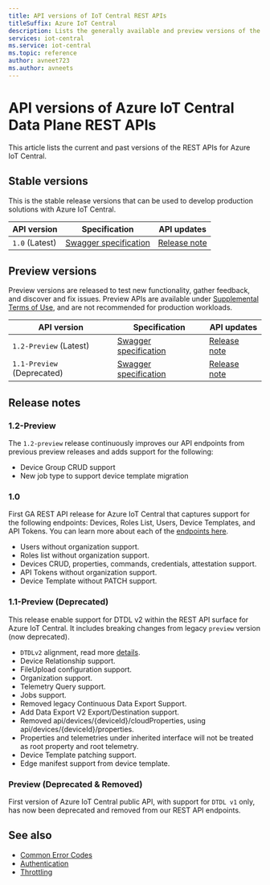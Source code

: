 ```yaml
---
title: API versions of IoT Central REST APIs 
titleSuffix: Azure IoT Central
description: Lists the generally available and preview versions of the REST APIs for Azure IoT Central.
services: iot-central
ms.service: iot-central
ms.topic: reference
author: avneet723
ms.author: avneets
---
```


# API versions of Azure IoT Central Data Plane REST APIs

This article lists the current and past versions of the REST APIs for Azure IoT Central.

## Stable versions

This is the stable release versions that can be used to develop production solutions with Azure IoT Central.

| API version | Specification | API updates |
|---------|---------------|-----------------|
| `1.0` (Latest) | [Swagger specification](https://github.com/Azure/azure-rest-api-specs/tree/master/specification/iotcentral/data-plane/Microsoft.IoTCentral/stable/1.0) |  [Release note](#10) |

## Preview versions

Preview versions are released to test new functionality, gather feedback, and discover and fix issues. Preview APIs are available under [Supplemental Terms of Use](https://azure.microsoft.com/support/legal/preview-supplemental-terms/), and are not recommended for production workloads.

| API version | Specification | API updates |
|---------|---------------|-----------------|
| `1.2-Preview` (Latest) | [Swagger specification](https://github.com/Azure/azure-rest-api-specs/tree/master/specification/iotcentral/data-plane/Microsoft.IoTCentral/preview/1.2-preview) | [Release note](#12-preview) |
| `1.1-Preview` (Deprecated)| [Swagger specification](https://github.com/Azure/azure-rest-api-specs/tree/master/specification/iotcentral/data-plane/Microsoft.IoTCentral/preview/1.1-preview) | [Release note](#11-preview-deprecated) |

## Release notes

### 1.2-Preview

The `1.2-preview` release continuously improves our API endpoints from previous preview releases and adds support for the following:

+ Device Group CRUD support
+ New job type to support device template migration

### 1.0

First GA REST API release for Azure IoT Central that captures support for the following endpoints: Devices, Roles List, Users, Device Templates, and API Tokens. You can learn more about each of the [endpoints here](index.md). 

+ Users without organization support.
+ Roles list without organization support.
+ Devices CRUD, properties, commands, credentials, attestation support.
+ API Tokens without organization support.
+ Device Template without PATCH support.

### 1.1-Preview (Deprecated)

This release enable support for DTDL v2 within the REST API surface for Azure IoT Central. It includes breaking changes from legacy `preview` version (now deprecated).

+ `DTDLv2` alignment, read more [details](https://github.com/Azure/opendigitaltwins-dtdl/blob/master/DTDL/v2/dtdlv2.md).
+ Device Relationship support.
+ FileUpload configuration support.
+ Organization support.
+ Telemetry Query support.
+ Jobs support.
+ Removed legacy Continuous Data Export Support.
+ Add Data Export V2 Export/Destination support.
+ Removed api/devices/{deviceId}/cloudProperties, using api/devices/{deviceId}/properties.
+ Properties and telemetries under inherited interface will not be treated as root property and root telemetry.
+ Device Template patching support.
+ Edge manifest support from device template.

### Preview (Deprecated & Removed)

First version of Azure IoT Central public API, with support for `DTDL v1` only, has now been deprecated and removed from our REST API endpoints. 

## See also

+ [Common Error Codes](common-error-codes.md)
+ [Authentication](authentication.md)
+ [Throttling](throttling.md)
